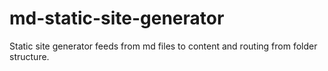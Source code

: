 # md-static-site-generator
Static site generator feeds from md files to content and routing from folder structure.
